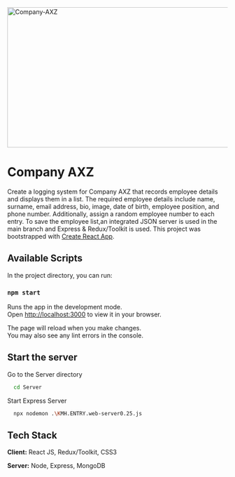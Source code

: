 <img src="https://socialify.git.ci/Dlozlami/Company-AXZ/image?language=1&owner=1&name=1&stargazers=1&theme=Light" alt="Company-AXZ" width="640" height="320" />

# Company AXZ

Create a logging system for Company AXZ that records employee details and displays them in a list. The required employee details include name, surname, email address, bio, image, date of birth, employee position, and phone number. Additionally, assign a random employee number to each entry. To save the employee list,an integrated JSON server is used in the main branch and Express & Redux/Toolkit is used.
This project was bootstrapped with [Create React App](https://github.com/facebook/create-react-app).

## Available Scripts

In the project directory, you can run:

### `npm start`

Runs the app in the development mode.\
Open [http://localhost:3000](http://localhost:3000) to view it in your browser.

The page will reload when you make changes.\
You may also see any lint errors in the console.

## Start the server

Go to the Server directory

```bash
  cd Server
```
Start Express Server
```bash
  npx nodemon .\KMH.ENTRY.web-server0.25.js 
```


## Tech Stack

**Client:** React JS, Redux/Toolkit, CSS3

**Server:** Node, Express, MongoDB
